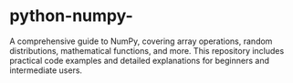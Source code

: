 # python-numpy-
A comprehensive guide to NumPy, covering array operations, random distributions, mathematical functions, and more. This repository includes practical code examples and detailed explanations for beginners and intermediate users.
